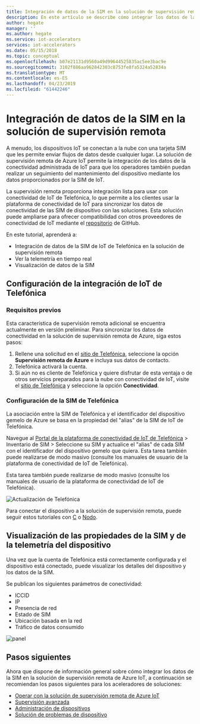 ```yaml
---
title: Integración de datos de la SIM en la solución de supervisión remota (Azure) | Microsoft Azure
description: En este artículo se describe cómo integrar los datos de la SIM de Telefónica en la solución de supervisión remota.
author: hegate
manager: ''
ms.author: hegate
ms.service: iot-accelerators
services: iot-accelerators
ms.date: 05/15/2018
ms.topic: conceptual
ms.openlocfilehash: b07e21131d9560a49d99644525835ac5ee3bac9e
ms.sourcegitcommit: 3102f886aa962842303c8753fe8fa5324a52834a
ms.translationtype: MT
ms.contentlocale: es-ES
ms.lasthandoff: 04/23/2019
ms.locfileid: "61442246"
---
```

# <a name="integrate-sim-data-in-the-remote-monitoring-solution"></a>Integración de datos de la SIM en la solución de supervisión remota

A menudo, los dispositivos IoT se conectan a la nube con una tarjeta SIM que les permite enviar flujos de datos desde cualquier lugar. La solución de supervisión remota de Azure IoT permite la integración de los datos de la conectividad administrada de IoT para que los operadores también puedan realizar un seguimiento del mantenimiento del dispositivo mediante los datos proporcionados por la SIM de IoT.

La supervisión remota proporciona integración lista para usar con conectividad de IoT de Telefónica, lo que permite a los clientes usar la plataforma de conectividad de IoT para sincronizar los datos de conectividad de las SIM de dispositivo con las soluciones. Esta solución puede ampliarse para ofrecer compatibilidad con otros proveedores de conectividad de IoT mediante el [repositorio](https://github.com/Azure/azure-iot-pcs-remote-monitoring-dotnet) de GitHub.

En este tutorial, aprenderá a:

* Integración de datos de la SIM de IoT de Telefónica en la solución de supervisión remota
* Ver la telemetría en tiempo real
* Visualización de datos de la SIM

## <a name="telefnica-iot-integration-setup"></a>Configuración de la integración de IoT de Telefónica

### <a name="prerequisites"></a>Requisitos previos

Esta característica de supervisión remota adicional se encuentra actualmente en versión preliminar. Para sincronizar los datos de conectividad en la solución de supervisión remota de Azure, siga estos pasos:

1. Rellene una solicitud en el [sitio de Telefónica](https://iot.telefonica.com/contact), seleccione la opción **Supervisión remota de Azure** e incluya sus datos de contacto.
2. Telefónica activará la cuenta.
3. Si aún no es cliente de Telefónica y quiere disfrutar de esta ventaja o de otros servicios preparados para la nube con conectividad de IoT, visite el [sitio de Telefónica](https://iot.telefonica.com/) y seleccione la opción **Conectividad**.

### <a name="telefnica-sim-setup"></a>Configuración de la SIM de Telefónica
La asociación entre la SIM de Telefónica y el identificador del dispositivo gemelo de Azure se basa en la propiedad del "alias" de la SIM de IoT de Telefónica. 

Navegue al [Portal de la plataforma de conectividad de IoT de Telefónica](https://m2m-movistar-es.telefonica.com/) > Inventario de SIM > Seleccione su SIM y actualice el "alias" de cada SIM con el identificador del dispositivo gemelo que quiera. Esta tarea también puede realizarse de modo masivo (consulte los manuales de usuario de la plataforma de conectividad de IoT de Telefónica).

Esta tarea también puede realizarse de modo masivo (consulte los manuales de usuario de la plataforma de conectividad de IoT de Telefónica).

![Actualización de Telefónica](./media/iot-accelerators-remote-monitoring-telefonica-sim/telefonica_site.png)

Para conectar el dispositivo a la solución de supervisión remota, puede seguir estos tutoriales con [C](iot-accelerators-connecting-devices-linux.md) o [Nodo](iot-accelerators-connecting-devices-node.md). 

## <a name="view-device-telemetry-and-sim-properties"></a>Visualización de las propiedades de la SIM y de la telemetría del dispositivo

Una vez que la cuenta de Telefónica está correctamente configurada y el dispositivo está conectado, puede visualizar los detalles del dispositivo y los datos de la SIM.

Se publican los siguientes parámetros de conectividad:

* ICCID
* IP
* Presencia de red
* Estado de SIM
* Ubicación basada en la red
* Tráfico de datos consumido

![panel](./media/iot-accelerators-remote-monitoring-telefonica-sim/dashboard.png)

## <a name="next-steps"></a>Pasos siguientes

Ahora que dispone de información general sobre cómo integrar los datos de la SIM en la solución de supervisión remota de Azure IoT, a continuación se recomiendan los pasos siguientes para los aceleradores de soluciones:

* [Operar con la solución de supervisión remota de Azure IoT](quickstart-remote-monitoring-deploy.md)
* [Supervisión avanzada](iot-accelerators-remote-monitoring-monitor.md)
* [Administración de dispositivos](iot-accelerators-remote-monitoring-manage.md)
* [Solución de problemas de dispositivo](iot-accelerators-remote-monitoring-maintain.md)

